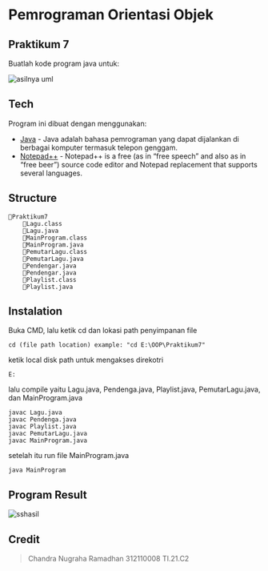 # Pemrograman Orientasi Objek
## Praktikum 7
Buatlah kode program java untuk:

![asilnya uml](https://user-images.githubusercontent.com/116129101/206342446-5b0a89ae-a3e2-4108-bbaf-523848286b24.png)



## Tech
Program ini dibuat dengan menggunakan:
- [Java](https://www.java.com/) - Java adalah bahasa pemrograman yang dapat dijalankan di berbagai komputer termasuk telepon genggam.
- [Notepad++](https://notepad-plus-plus.org/) - Notepad++ is a free (as in “free speech” and also as in “free beer”) source code editor and Notepad replacement that supports several languages.

## Structure
```
📁Praktikum7
    📄Lagu.class
    📄Lagu.java
    📄MainProgram.class
    📄MainProgram.java
    📄PemutarLagu.class
    📄PemutarLagu.java
    📄Pendengar.java
    📄Pendengar.java
    📄Playlist.class
    📄Playlist.java
```

## Instalation
Buka CMD, lalu ketik cd dan lokasi path penyimpanan file
```
cd (file path location) example: "cd E:\OOP\Praktikum7"
```
ketik local disk path untuk mengakses direkotri
```
E:
```
lalu compile yaitu Lagu.java, Pendenga.java, Playlist.java, PemutarLagu.java, dan MainProgram.java
```
javac Lagu.java
javac Pendenga.java
javac Playlist.java
javac PemutarLagu.java
javac MainProgram.java
```
setelah itu run file MainProgram.java
```
java MainProgram
```
## Program Result
![sshasil](https://user-images.githubusercontent.com/116129101/206342476-417000b0-1cd3-4217-b00f-8bff5ea6935d.png)


## Credit
> Chandra Nugraha Ramadhan
> 312110008
> TI.21.C2
